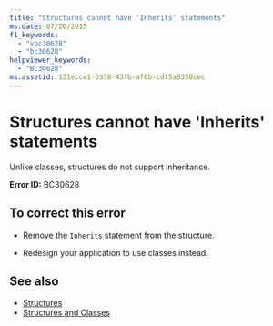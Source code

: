 ```yaml
---
title: "Structures cannot have 'Inherits' statements"
ms.date: 07/20/2015
f1_keywords: 
  - "vbc30628"
  - "bc30628"
helpviewer_keywords: 
  - "BC30628"
ms.assetid: 131ecce1-6378-43fb-af0b-cdf5a0350cec
---
```

# Structures cannot have 'Inherits' statements
Unlike classes, structures do not support inheritance.  
  
 **Error ID:** BC30628  
  
## To correct this error  
  
-   Remove the `Inherits` statement from the structure.  
  
-   Redesign your application to use classes instead.  
  
## See also
- [Structures](../../visual-basic/programming-guide/language-features/data-types/structures.md)
- [Structures and Classes](../../visual-basic/programming-guide/language-features/data-types/structures-and-classes.md)
